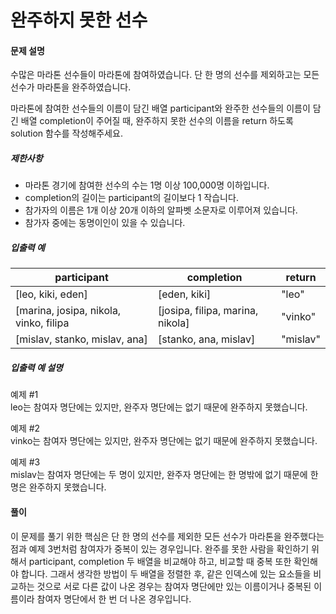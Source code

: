# 완주하지 못한 선수

#### 문제 설명

수많은 마라톤 선수들이 마라톤에 참여하였습니다. 단 한 명의 선수를 제외하고는 모든 선수가 마라톤을 완주하였습니다.

마라톤에 참여한 선수들의 이름이 담긴 배열 participant와 완주한 선수들의 이름이 담긴 배열 completion이 주어질 때, 완주하지 못한 선수의 이름을 return 하도록 solution 함수를 작성해주세요.

##### 제한사항

-   마라톤 경기에 참여한 선수의 수는 1명 이상 100,000명 이하입니다.
-   completion의 길이는 participant의 길이보다 1 작습니다.
-   참가자의 이름은 1개 이상 20개 이하의 알파벳 소문자로 이루어져 있습니다.
-   참가자 중에는 동명이인이 있을 수 있습니다.

##### 입출력 예
|   participant                        |completion					        |return	 |
|--------------------------------------|------------------------------------|--------|
|[leo, kiki, eden]                     |[eden, kiki]                        |"leo"   |
|[marina, josipa, nikola, vinko, filipa|[josipa, filipa, marina, nikola]    |"vinko" |
|[mislav, stanko, mislav, ana]         |[stanko, ana, mislav]               |"mislav"|

##### 입출력 예 설명

예제 #1  
leo는 참여자 명단에는 있지만, 완주자 명단에는 없기 때문에 완주하지 못했습니다.

예제 #2  
vinko는 참여자 명단에는 있지만, 완주자 명단에는 없기 때문에 완주하지 못했습니다.

예제 #3  
mislav는 참여자 명단에는 두 명이 있지만, 완주자 명단에는 한 명밖에 없기 때문에 한명은 완주하지 못했습니다.

#### 풀이

이 문제를 풀기 위한 핵심은 단 한 명의 선수를 제외한 모든 선수가 마라톤을 완주했다는 점과 예제 3번처럼 참여자가 중복이 있는 경우입니다.
완주를 못한 사람을 확인하기 위해서 participant, completion 두 배열을 비교해야 하고, 비교할 때 중복 또한 확인해야 합니다.
그래서 생각한 방법이 두 배열을 정렬한 후, 같은 인덱스에 있는 요소들을 비교하는 것으로  서로 다른 값이 나온 경우는 참여자 명단에만 있는 이름이거나 중복된 이름이라 참여자 명단에서 한 번 더 나온 경우입니다.
